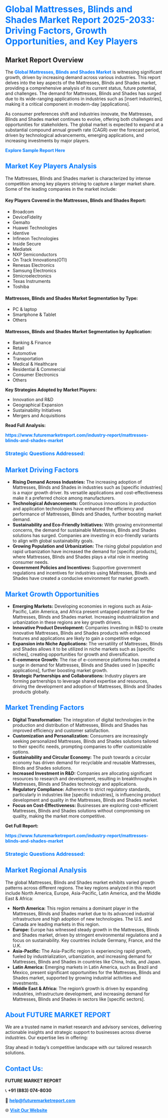 <h1 style="color: #007BFF;">Global Mattresses, Blinds and Shades Market Report 2025-2033: Driving Factors, Growth Opportunities, and Key Players</h1>

<section id="overview">
<h2>Market Report Overview</h2>
<p>The <a href="https://www.futuremarketreport.com/industry-report/mattresses-blinds-and-shades-market" style="color: #007BFF; text-decoration: none;"><strong>Global Mattresses, Blinds and Shades Market</strong></a> is witnessing significant growth, driven by increasing demand across various industries. This report delves into the key aspects of the Mattresses, Blinds and Shades market, providing a comprehensive analysis of its current status, future potential, and challenges. The demand for Mattresses, Blinds and Shades has surged due to its wide-ranging applications in industries such as [insert industries], making it a critical component in modern-day [applications].</p>
<p>As consumer preferences shift and industries innovate, the Mattresses, Blinds and Shades market continues to evolve, offering both challenges and opportunities for stakeholders. The global market is expected to expand at a substantial compound annual growth rate (CAGR) over the forecast period, driven by technological advancements, emerging applications, and increasing investments by major players.</p>
</section>

<section id="overview">
<p><a href="https://www.futuremarketreport.com/request-sample/reportId=34683" style="color: #007BFF; text-decoration: none;"><strong>Explore Sample Report Here</strong></a></p>
</section>

<section id="key-players">
<h2 style="color: #007BFF;">Market Key Players Analysis</h2>
<p>The Mattresses, Blinds and Shades market is characterized by intense competition among key players striving to capture a larger market share. Some of the leading companies in the market include:</p>
<h4>Key Players Covered in the Mattresses, Blinds and Shades Report:</h4>
<ul><li>Broadcom</li><li>DeviceFidelity</li><li>Gemalto</li><li>Huawei Technologies</li><li>Identive</li><li>Infineon Technologies</li><li>Inside Secure</li><li>Mediatek</li><li>NXP Semiconductors</li><li>On Track Innovations(OTI)</li><li>Renesas Electronics</li><li>Samsung Electronics</li><li>Stmicroelectronics</li><li>Texas Instruments</li><li>Toshiba</li></ul>
<h4>Mattresses, Blinds and Shades Market Segmentation by Type:</h4>
<ul><li>PC &amp; laptop</li><li>Smartphone &amp; Tablet</li><li>Others</li></ul>

<h4>Mattresses, Blinds and Shades Market Segmentation by Application:</h4>
<ul><li>Banking &amp; Finance</li><li>Retail</li><li>Automotive</li><li>Transportation</li><li>Medical &amp; Healthcare</li><li>Residential &amp; Commercial</li><li>Consumer Electronics</li><li>Others</li></ul>
<p><strong>Key Strategies Adopted by Market Players:</strong></p>
<ul>
<li>Innovation and R&D</li>
<li>Geographical Expansion</li>
<li>Sustainability Initiatives</li>
<li>Mergers and Acquisitions</li>
</ul>
</section>

<section>
<p><strong>Read Full Analysis: </strong></p><a href="https://www.futuremarketreport.com/industry-report/mattresses-blinds-and-shades-market" style="color: #007BFF; text-decoration: none;"><strong>https://www.futuremarketreport.com/industry-report/mattresses-blinds-and-shades-market</strong></a>
<h3 style="color: #007BFF;">Strategic Questions Addressed:</h3>
</section>

<section id="driving-factors">
<h2 style="color: #007BFF;">Market Driving Factors</h2>
<ul>
<li><strong>Rising Demand Across Industries:</strong> The increasing adoption of Mattresses, Blinds and Shades in industries such as [specific industries] is a major growth driver. Its versatile applications and cost-effectiveness make it a preferred choice among manufacturers.</li>
<li><strong>Technological Advancements:</strong> Continuous innovations in production and application technologies have enhanced the efficiency and performance of Mattresses, Blinds and Shades, further boosting market demand.</li>
<li><strong>Sustainability and Eco-Friendly Initiatives:</strong> With growing environmental concerns, the demand for sustainable Mattresses, Blinds and Shades solutions has surged. Companies are investing in eco-friendly variants to align with global sustainability goals.</li>
<li><strong>Growing Population and Urbanization:</strong> The rising global population and rapid urbanization have increased the demand for [specific products], where Mattresses, Blinds and Shades plays a vital role in meeting consumer needs.</li>
<li><strong>Government Policies and Incentives:</strong> Supportive government regulations and incentives for industries using Mattresses, Blinds and Shades have created a conducive environment for market growth.</li>
</ul>
</section>

<section id="growth-opportunities">
<h2 style="color: #007BFF;">Market Growth Opportunities</h2>
<ul>
<li><strong>Emerging Markets:</strong> Developing economies in regions such as Asia-Pacific, Latin America, and Africa present untapped potential for the Mattresses, Blinds and Shades market. Increasing industrialization and urbanization in these regions are key growth drivers.</li>
<li><strong>Innovative Product Development:</strong> Companies investing in R&D to create innovative Mattresses, Blinds and Shades products with enhanced features and applications are likely to gain a competitive edge.</li>
<li><strong>Expansion into Niche Applications:</strong> The versatility of Mattresses, Blinds and Shades allows it to be utilized in niche markets such as [specific niches], creating opportunities for growth and diversification.</li>
<li><strong>E-commerce Growth:</strong> The rise of e-commerce platforms has created a surge in demand for Mattresses, Blinds and Shades used in [specific applications], further boosting market growth.</li>
<li><strong>Strategic Partnerships and Collaborations:</strong> Industry players are forming partnerships to leverage shared expertise and resources, driving the development and adoption of Mattresses, Blinds and Shades products globally.</li>
</ul>
</section>

<section id="trending-factors">
<h2 style="color: #007BFF;">Market Trending Factors</h2>
<ul>
<li><strong>Digital Transformation:</strong> The integration of digital technologies in the production and distribution of Mattresses, Blinds and Shades has improved efficiency and customer satisfaction.</li>
<li><strong>Customization and Personalization:</strong> Consumers are increasingly seeking personalized Mattresses, Blinds and Shades solutions tailored to their specific needs, prompting companies to offer customizable options.</li>
<li><strong>Sustainability and Circular Economy:</strong> The push towards a circular economy has driven demand for recyclable and reusable Mattresses, Blinds and Shades solutions.</li>
<li><strong>Increased Investment in R&D:</strong> Companies are allocating significant resources to research and development, resulting in breakthroughs in Mattresses, Blinds and Shades technology and applications.</li>
<li><strong>Regulatory Compliance:</strong> Adherence to strict regulatory standards, particularly in industries like [specific industries], is influencing product development and quality in the Mattresses, Blinds and Shades market.</li>
<li><strong>Focus on Cost-Effectiveness:</strong> Businesses are exploring cost-efficient Mattresses, Blinds and Shades solutions without compromising on quality, making the market more competitive.</li>
</ul>
</section>

<section>
<p><strong>Get Full Report: </strong></p><a href="https://www.futuremarketreport.com/industry-report/mattresses-blinds-and-shades-market" style="color: #007BFF; text-decoration: none;"><strong>https://www.futuremarketreport.com/industry-report/mattresses-blinds-and-shades-market</strong></a>
<h3 style="color: #007BFF;">Strategic Questions Addressed:</h3>
</section>


<section id="regional-analysis">
<h2 style="color: #007BFF;">Market Regional Analysis</h2>
<p>The global Mattresses, Blinds and Shades market exhibits varied growth patterns across different regions. The key regions analyzed in this report include North America, Europe, Asia-Pacific, Latin America, and the Middle East & Africa:</p>
<ul>
<li><strong>North America:</strong> This region remains a dominant player in the Mattresses, Blinds and Shades market due to its advanced industrial infrastructure and high adoption of new technologies. The U.S. and Canada are leading markets in this region.</li>
<li><strong>Europe:</strong> Europe has witnessed steady growth in the Mattresses, Blinds and Shades market, driven by stringent environmental regulations and a focus on sustainability. Key countries include Germany, France, and the U.K.</li>
<li><strong>Asia-Pacific:</strong> The Asia-Pacific region is experiencing rapid growth, fueled by industrialization, urbanization, and increasing demand for Mattresses, Blinds and Shades in countries like China, India, and Japan.</li>
<li><strong>Latin America:</strong> Emerging markets in Latin America, such as Brazil and Mexico, present significant opportunities for the Mattresses, Blinds and Shades market, supported by growing industrial activities and investments.</li>
<li><strong>Middle East & Africa:</strong> The region’s growth is driven by expanding industries, infrastructure development, and increasing demand for Mattresses, Blinds and Shades in sectors like [specific sectors].</li>
</ul>
</section>

<footer>
<h2 style="color: #007BFF;">About FUTURE MARKET REPORT</h2>
<p>We are a trusted name in market research and advisory services, delivering actionable insights and strategic support to businesses across diverse industries. Our expertise lies in offering:</p>

<p>Stay ahead in today’s competitive landscape with our tailored research solutions.</p>

<h2 style="color: #007BFF;">Contact Us:</h2>
<p><strong>FUTURE MARKET REPORT</strong></p>
<p>📞 <strong>+91 (883) 074-8030</strong></p>
<p>📧 <strong><a href="mailto:help@futuremarketreport.com" style="color: #007BFF;">help@futuremarketreport.com</a></strong></p>
<p>🌐 <strong><a href="https://www.futuremarketreport.com/" style="color: #007BFF;">Visit Our Website</a></strong></p>
</footer>